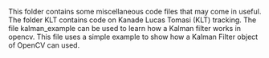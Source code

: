 This folder contains some miscellaneous code files that may come in useful.
The folder KLT contains code on Kanade Lucas Tomasi (KLT) tracking.
The file kalman_example can be used to learn how a Kalman filter works in opencv. This file uses a simple example to show how a Kalman Filter object of OpenCV can used.
